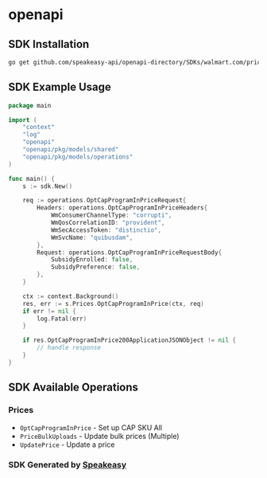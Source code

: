 # openapi

<!-- Start SDK Installation -->
## SDK Installation

```bash
go get github.com/speakeasy-api/openapi-directory/SDKs/walmart.com/price/1.0.0/go
```
<!-- End SDK Installation -->

## SDK Example Usage
<!-- Start SDK Example Usage -->
```go
package main

import (
    "context"
    "log"
    "openapi"
    "openapi/pkg/models/shared"
    "openapi/pkg/models/operations"
)

func main() {
    s := sdk.New()

    req := operations.OptCapProgramInPriceRequest{
        Headers: operations.OptCapProgramInPriceHeaders{
            WmConsumerChannelType: "corrupti",
            WmQosCorrelationID: "provident",
            WmSecAccessToken: "distinctio",
            WmSvcName: "quibusdam",
        },
        Request: operations.OptCapProgramInPriceRequestBody{
            SubsidyEnrolled: false,
            SubsidyPreference: false,
        },
    }

    ctx := context.Background()
    res, err := s.Prices.OptCapProgramInPrice(ctx, req)
    if err != nil {
        log.Fatal(err)
    }

    if res.OptCapProgramInPrice200ApplicationJSONObject != nil {
        // handle response
    }
}
```
<!-- End SDK Example Usage -->

<!-- Start SDK Available Operations -->
## SDK Available Operations


### Prices

* `OptCapProgramInPrice` - Set up CAP SKU All
* `PriceBulkUploads` - Update bulk prices (Multiple)
* `UpdatePrice` - Update a price
<!-- End SDK Available Operations -->

### SDK Generated by [Speakeasy](https://docs.speakeasyapi.dev/docs/using-speakeasy/client-sdks)
